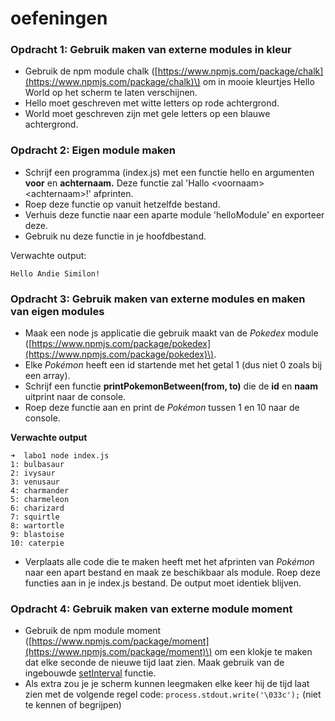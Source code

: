 # oefeningen

### Opdracht 1: Gebruik maken van externe modules in kleur

* Gebruik de npm module chalk \([https://www.npmjs.com/package/chalk](https://www.npmjs.com/package/chalk)\) om in mooie kleurtjes Hello World op het scherm te laten verschijnen.  
* Hello moet geschreven met witte letters op rode achtergrond.
* World moet geschreven zijn met gele letters op een blauwe achtergrond.

### Opdracht 2: Eigen module maken

* Schrijf een programma \(index.js\) met een functie hello en argumenten **voor** en **achternaam.**  Deze functie zal 'Hallo &lt;voornaam&gt; &lt;achternaam&gt;!' afprinten.
* Roep deze functie op vanuit hetzelfde bestand.
* Verhuis deze functie naar een aparte module 'helloModule' en exporteer deze. 
* Gebruik nu deze functie in je hoofdbestand. 

Verwachte output:

```text
Hello Andie Similon!
```

### Opdracht 3: Gebruik maken van externe modules en maken van eigen modules

* Maak een node js applicatie die gebruik maakt van de _Pokedex_ module \([https://www.npmjs.com/package/pokedex](https://www.npmjs.com/package/pokedex)\).
* Elke _Pokémon_ heeft een id startende met het getal 1 \(dus niet 0 zoals bij een array\).
* Schrijf een functie **printPokemonBetween\(from, to\)** die de **id** en **naam** uitprint naar de console.
* Roep deze functie aan en print de _Pokémon_ tussen 1 en 10 naar de console.

**Verwachte output**

```text
➜  labo1 node index.js
1: bulbasaur
2: ivysaur
3: venusaur
4: charmander
5: charmeleon
6: charizard
7: squirtle
8: wartortle
9: blastoise
10: caterpie
```

* Verplaats alle code die te maken heeft met het afprinten van _Pokémon_ naar een apart bestand en maak ze beschikbaar als module. Roep deze functies aan in je index.js bestand. De output moet identiek blijven.

### Opdracht 4: Gebruik maken van externe module moment

* Gebruik de npm module moment \([https://www.npmjs.com/package/moment](https://www.npmjs.com/package/moment)\) om een klokje te maken dat elke seconde de nieuwe tijd laat zien. Maak gebruik van de ingebouwde [setInterval](https://www.w3schools.com/jsref/met_win_setinterval.asp) functie.
* Als extra zou je je scherm kunnen leegmaken elke keer hij de tijd laat zien met de volgende regel code: `process.stdout.write('\033c');` \(niet te kennen of begrijpen\)

